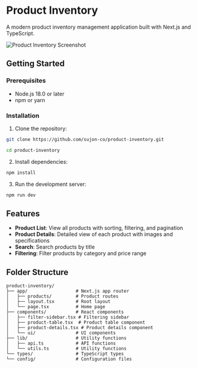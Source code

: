 # Product Inventory

A modern product inventory management application built with Next.js and TypeScript.

![Product Inventory Screenshot](https://postimg.cc/bS9pjhqK)

## Getting Started

### Prerequisites

- Node.js 18.0 or later
- npm or yarn

### Installation

1. Clone the repository:

```bash
git clone https://github.com/sujon-co/product-inventory.git

cd product-inventory
```

2. Install dependencies:

```bash
npm install
```

3. Run the development server:

```bash
npm run dev
```

## Features

- **Product List**: View all products with sorting, filtering, and pagination
- **Product Details**: Detailed view of each product with images and specifications
- **Search**: Search products by title
- **Filtering**: Filter products by category and price range

## Folder Structure

```text
product-inventory/
├── app/                  # Next.js app router
│   ├── products/         # Product routes
│   ├── layout.tsx        # Root layout
│   └── page.tsx          # Home page
├── components/           # React components
│   ├── filter-sidebar.tsx # Filtering sidebar
│   ├── product-table.tsx  # Product table component
│   ├── product-details.tsx # Product details component
│   └── ui/               # UI components
├── lib/                  # Utility functions
│   ├── api.ts            # API functions
│   └── utils.ts          # Utility functions
└── types/                # TypeScript types
└── config/               # Configuration files
```
